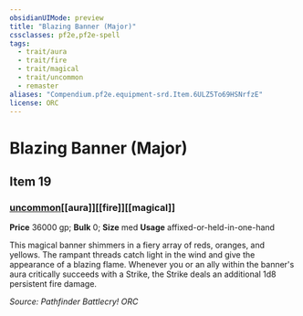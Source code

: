 ```yaml
---
obsidianUIMode: preview
title: "Blazing Banner (Major)"
cssclasses: pf2e,pf2e-spell
tags:
  - trait/aura
  - trait/fire
  - trait/magical
  - trait/uncommon
  - remaster
aliases: "Compendium.pf2e.equipment-srd.Item.6ULZ5To69HSNrfzE"
license: ORC
---
```

# Blazing Banner (Major)
## Item 19
### [uncommon](uncommon "Uncommon Rarity Trait")[[aura]][[fire]][[magical]]


**Price** 36000 gp; 
**Bulk** 0; **Size** med
**Usage** affixed-or-held-in-one-hand

This magical banner shimmers in a fiery array of reds, oranges, and yellows. The rampant threads catch light in the wind and give the appearance of a blazing flame. Whenever you or an ally within the banner's aura critically succeeds with a Strike, the Strike deals an additional 1d8 persistent fire damage.

*Source: Pathfinder Battlecry!*
*ORC*